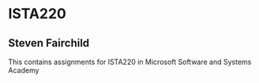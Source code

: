 # ISTA220

## Steven Fairchild

This contains assignments for ISTA220 in Microsoft Software and Systems Academy
